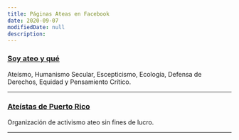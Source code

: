 ```yaml
---
title: Páginas Ateas en Facebook
date: 2020-09-07
modifiedDate: null
description: 
---
```

### [Soy ateo y qué](https://www.facebook.com/soyateo.yque.oficial)
Ateísmo, Humanismo Secular, Escepticismo, Ecología, Defensa de Derechos, Equidad y Pensamiento Crítico.

---
### [Ateístas de Puerto Rico](https://www.facebook.com/ateistaspr/)
Organización de activismo ateo sin fines de lucro.

---